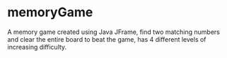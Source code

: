 # memoryGame
A memory game created using Java JFrame, find two matching numbers and clear the entire board to beat the game, has 4 different levels of increasing difficulty.
